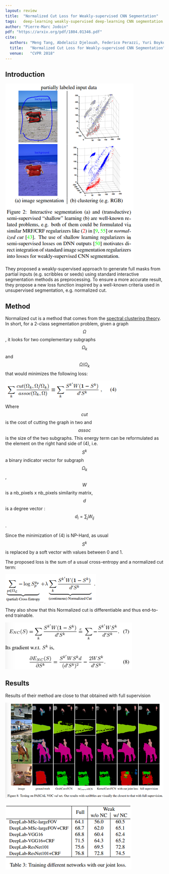 ```yaml
---
layout: review
title:  "Normalized Cut Loss for Weakly-supervised CNN Segmentation"
tags:   deep-learning weakly-supervised deep-learning CNN segmentation 
author: "Pierre-Marc Jodoin"
pdf: "https://arxiv.org/pdf/1804.01346.pdf"
cite:
  authors: "Meng Tang, Abdelaziz Djelouah, Federico Perazzi, Yuri Boykov, Christopher Schroers"
  title:   "Normalized Cut Loss for Weakly-supervised CNN Segmentation"
  venue:   "CVPR 2018"
---
```


## Introduction

![](/article/images/nc/sc01.png)

They proposed a weakly-supervised approach to generate full masks from partial inputs (e.g. scribbles or seeds) using standard interactive segmentation methods as preprocessing.  To ensure a more accurate result, they propose a new loss function inspired by a well-known criteria used in  unsupervised segmentation, e.g. normalized cut.

## Method

Normalized cut is a method that comes from the [spectral clustering theory](https://arxiv.org/pdf/0711.0189.pdf).  In short, for a 2-class segmentation problem, given a graph $$\Omega$$, it looks for two complementary subgraphs $$\Omega_k$$ and $$\Omega/\Omega_k$$ that would minimizes the following loss:


![](/article/images/nc/sc02.png)

Where $$cut$$ is the cost of cutting the graph in two and $$assoc$$ is the size of the two subgraphs.  This energy term can be reformulated as the element on the right hand side of (4), i.e. $$S^k$$ a binary indicator vector for subgraph $$\Omega_k$$, $$W$$ is a nb_pixels x nb_pixels similarity matrix, $$d$$ is a degree vector : $$d_i =\sum_j W_{ij}$$.

Since the minimization of (4) is NP-Hard, as usual $$S^k$$ is replaced by a soft vector with values between 0 and 1.

The proposed loss is the sum of a usual cross-entropy and a normalized cut term:


![](/article/images/nc/sc03.png)

They also show that this Normalized cut is differentiable and thus end-to-end trainable.
 
![](/article/images/nc/sc04.png)

## Results

Results of their method are close to that obtained with full supervision

![](/article/images/nc/sc05.png)

![](/article/images/nc/sc06.png)




